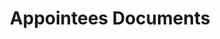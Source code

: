---
title: Appointees Documents
redirect_to: https://drive.google.com/drive/folders/17sIZmwefqJoyubPrSWtzuSuNUvAQH9nd?usp=sharing
redirect_from: 
  - /2023AspiringAppointeesDocuments
  - /2023aspiringappointeesdocuments
---
